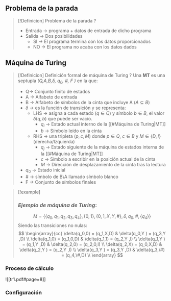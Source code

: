 
## Problema de la parada

>[!Definicion] Problema de la parada
?
>- Entrada -> programa + datos de entrada de dicho programa
>- Salida -> Dos posibilidades
>	- SI -> El programa termina con los datos proporcionados
>	- NO -> El programa no acaba con los datos dados 


## Máquina de Turing

>[!Definicion] Definición formal de máquina de Turing
>?
>Una **MT** es una septupla *(Q,A,B,$\delta$, $q_0$, #, F )* en la que:
>- Q-> Conjunto finito de estados
>- A -> Alfabeto de entrada
>- B -> Alfabeto de símbolos de la cinta que incluye A ($A \subseteq B$)
>- $\delta$ -> es la función de transición y se representa:
>	- LHS -> asigna a cada estado ($q \in Q$) y símbolo $b \in B$, el valor $\delta(q,b)$ que puede ser vacío.
>		- $q_{i}$ -> Estado actual interno de la [[#Máquina de Turing|MT]]
>		- $b$ -> Símbolo leído en la cinta
>	- RHS -> una tripleta ($p,c,M$) donde $p \in Q$, $c \in B$ y $M \in \{D,I\}$ (derecha/Izquierda)
>		- $q_{j}$ -> Estado siguiente de la máquina de estados interna de la [[#Máquina de Turing|MT]]
>		- $c$ -> Símbolo a escribir en la posición actual de la cinta
>		- $M$ -> Dirección de desplazamiento de la cinta tras la lectura
>- $q_0$ -> Estado inicial
>- \# -> símbolo de B\A llamado símbolo blanco
>- F -> Conjunto de símbolos finales


>[!example] 
>
>### *Ejemplo de máquina de Turing*:
>$$M=\{
>\{q_0,q_1,q_2,q_3,q_4\},\{0,1\},\{0,1,X,Y,\#\},\delta,q_0,\#,\{q_4\}\}$$
>Siendo las transiciones no nulas:
>$$
>\begin{array}{cc}
>\delta(q_0,0) = (q_1,X,D) & \delta(q_0,Y ) = (q_3,Y ,D) \\
>\delta(q_1,0) = (q_1,0,D) & \delta(q_1,1) = (q_2,Y ,I) \\
>\delta(q_1,Y ) = (q_1,Y ,D) & \delta(q_2,0) = (q_2,0,I) \\
>\delta(q_2,X) = (q_0,X,D) & \delta(q_2,Y ) = (q_2,Y ,I) \\
>\delta(q_3,Y ) = (q_3,Y ,D) & \delta(q_3,\#) = (q_4,\#,D) \\
>\end{array}
>$$


### Proceso de cálculo

![[tr1.pdf#page=8]]

### Configuración
